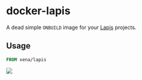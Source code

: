 docker-lapis
============

A dead simple `ONBUILD` image for your [Lapis](http://leafo.net/lapis) 
projects.

Usage
-----

```Dockerfile
FROM xena/lapis
```

[![](http://puu.sh/egFMt/ee82453364.png)](https://asciinema.org/a/15303)
